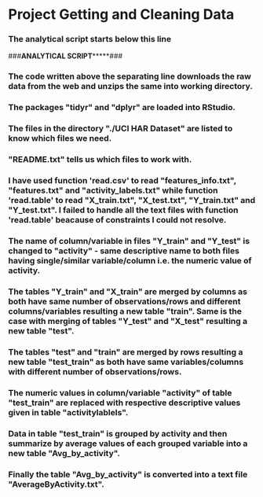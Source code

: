 # Project Getting and Cleaning Data
### The analytical script starts below this line
###******************ANALYTICAL SCRIPT***********************###
### The code written above the separating line downloads the raw data from the web and unzips the same into working directory.
### The packages "tidyr" and "dplyr" are loaded into RStudio.
### The files in the directory "./UCI HAR Dataset" are listed to know which files we need.
### "README.txt" tells us which files to work with.
### I have used function 'read.csv' to read "features_info.txt", "features.txt" and "activity_labels.txt" while function 'read.table' to read "X_train.txt", "X_test.txt", "Y_train.txt" and "Y_test.txt". I failed to handle all the text files with function 'read.table' beacause of constraints I could not resolve.
### The name of column/variable in files "Y_train" and "Y_test" is changed to "activity" - same descriptive name to both files having single/similar variable/column i.e. the numeric value of activity.
### The tables "Y_train" and "X_train" are merged by columns as both have same number of observations/rows and different columns/variables resulting a new table "train". Same is the case with merging of tables "Y_test" and "X_test" resulting a new table "test".
### The tables "test" and "train" are merged by rows resulting a new table "test_train" as both have same variables/columns with different number of observations/rows.
### The numeric values in column/variable "activity" of table "test_train" are replaced with respective descriptive values given in table "activitylablels".
### Data in table "test_train" is grouped by activity and then summarize by average values of each grouped variable into a new table "Avg_by_activity".
### Finally the table "Avg_by_activity" is converted into a text file "AverageByActivity.txt".
